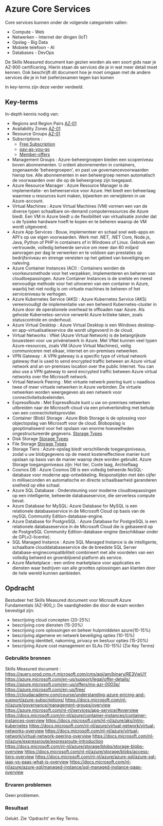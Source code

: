 # Azure Core Services

Core services kunnen onder de volgende categorieën vallen: 
-   Compute             -   Web
-   Netwerken           -   Internet der dingen (IoT)
-   Opslag              -   Big Data
-   Mobiele telefoon    -   AI
-   Databases           -   DevOps

De Skills Measured document kan gezien worden als een soort gids naar je AZ-900 certificering. Hierin staan de services die je in wat meer detail moet kennen. Ook beschrijft dit document hoe je moet omgaan met de andere services die je in het (oefen)examen tegen kan komen

In key-terms zijn deze verder verdeeld.

## Key-terms
In-depth kennis nodig van:
- Regions and Region Pairs [AZ-01](../02_Cloud_1/AZ-01%Global%Infrastructure.md)
- Availability Zones [AZ-01](../02_Cloud_1/AZ-01%Global%Infrastructure.md)
- Resource Groups [AZ-01](../02_Cloud_1/AZ-01%Global%Infrastructure.md)
- Subscriptions : 
    - [Free Subscription](https://azure.microsoft.com/en-us/free/)
    - [pay-as-you-go](https://azure.microsoft.com/en-us/offers/ms-azr-0003p/)
    - [Member-offers](https://azure.microsoft.com/en-us/offers/ms-azr-0003p/)
- Management Groups : Azure-beheergroepen bieden een scopeniveau boven abonnementen. U ordent abonnementen in containers, zogenaamde 'beheergroepen', en past uw governancevoorwaarden hierop toe. Alle abonnementen in een beheergroep nemen automatisch de voorwaarden over die op de beheergroep zijn toegepast. 
- Azure Resource Manager : Azure Resource Manager is de implementatie- en beheerservice voor Azure. Het biedt een beheerlaag waarmee u resources kunt maken, bijwerken en verwijderen in uw Azure-account.
- Virtual Machines : Azure Virtual Machines (VM) vormen een van de diverse typen schaalbare on-demand computerresources die Azure biedt. Een VM in Azure biedt u de flexibiliteit van virtualisatie zonder dat u de fysieke hardware hoeft te kopen en te beheren waarop de VM wordt uitgevoerd.
- Azure App Services : Bouw, implementeer en schaal snel web-apps en API's op uw eigen voorwaarden. Werk met .NET, .NET Core, Node.js, Java, Python of PHP in containers of in Windows of Linux. Gebruik een vertrouwde, volledig beheerde service om meer dan 60 miljard aanvragen per dag te verwerken en te voldoen aan prestaties op bedrijfsniveau en strenge vereisten op het gebied van beveiliging en naleving.
- Azure Container Instances (ACI) : Containers worden de voorkeursmethode voor het verpakken, implementeren en beheren van cloudtoepassingen. Azure Container Instances is de snelste en meest eenvoudige methode voor het uitvoeren van een container in Azure, waarbij het niet nodig is om virtuele machines te beheren of het serviceniveau te verhogen.
- Azure Kubernetes Service (AKS) : Azure Kubernetes Service (AKS) vereenvoudigt de implementatie van een beheerd Kubernetes-cluster in Azure door de operationele overhead te offloaden naar Azure. Als gehoste Kubernetes-service verwerkt Azure kritieke taken, zoals statuscontrole en onderhoud.
- Azure Virtual Desktop : Azure Virtual Desktop is een Windows desktop- en app-virtualisatieservice die wordt uitgevoerd in de cloud.
- Virtual Networks : VNet (Azure Virtual Network) is de belangrijkste bouwsteen voor uw privénetwerk in Azure. Met VNet kunnen veel typen Azure-resources, zoals VM (Azure Virtual Machines), veilig communiceren met elkaar, internet en on-premises netwerken. 
- VPN Gateway : A VPN gateway is a specific type of virtual network gateway that is used to send encrypted traffic between an Azure virtual network and an on-premises location over the public Internet. You can also use a VPN gateway to send encrypted traffic between Azure virtual networks over the Microsoft network. 
- Virtual Network Peering : Met virtuele netwerk peering kunt u naadloos twee of meer virtuele netwerken in Azure verbinden. De virtuele netwerken worden weergegeven als een netwerk voor connectiviteitsdoeleinden.
- ExpressRoute : Met ExpressRoute kunt u uw on-premises netwerken uitbreiden naar de Microsoft-cloud via een privéverbinding met behulp van een connectiviteitsprovider.
- Container (Blob) Storage : Azure Blob Storage is de oplossing voor objectopslag van Microsoft voor de cloud. Blobopslag is geoptimaliseerd voor het opslaan van enorme hoeveelheden ongestructureerde gegevens. [Storage Types](../00_beschrijvingen/storage-types.md)
- Disk Storage [Storage Types](../00_beschrijvingen/storage-types.md)
- File Storage [Storage Types](../00_beschrijvingen/storage-types.md)
- Storage Tiers : Azure-opslag biedt verschillende toegangsniveaus, zodat u uw blobgegevens op de meest kosteneffectieve manier kunt opslaan op basis van de manier waarop deze worden gebruikt. Azure Storage toegangsniveaus zijn: Hot tier, Coole laag, Archieflaag
- Cosmos DB : Azure Cosmos DB is een volledig beheerde NoSQL-database voor moderne app-ontwikkeling. Responstijden met één cijfer in milliseconden en automatische en directe schaalbaarheid garanderen snelheid op elke schaal.
- Azure SQL Database : Ondersteuning voor moderne cloudtoepassingen op een intelligente, beheerde databaseservice, die serverless compute bevat.
- Azure Database for MySQL: Azure Database for MySQL is een relationele databaseservice in de Microsoft Cloud op basis van de mySQL Community Edition-database-engine.
- Azure Database for PostgreSQL : Azure Database for PostgreSQL is een relationele databaseservice in de Microsoft Cloud die is gebaseerd op de PostgreSQL Community Edition-database-engine (beschikbaar onder de GPLv2-licentie).
- SQL Managed Instance : Azure SQL Managed Instance is de intelligente, schaalbare clouddatabaseservice die de breedste SQL Server database-enginecompatibiliteit combineert met alle voordelen van een volledig beheerd en groenblijvend platform als service. 
- Azure Marketplace : een online marketplace voor applicaties en diensten waar bedrijven van alle groottes oplossingen  aan klanten door de hele wereld kunnen aanbieden.

## Opdracht
Bestudeer het Skills Measured document voor Microsoft Azure Fundamentals (AZ-900_):
De vaardigheden die door de exam worden bevestigd zijn:
-   bescrijving cloud concepten (20-25%)
-   bescrijving core diensten (15-20%)
-   bescrijving core oplossingen en beheer hulpmiddelen azure(10-15%)
-   bescrijving algemene en netwerk beveiliging opties (10-15%)
-   bescrijving identiteit, nakoming, privacy en bestuur opties (15-20%)
-   bescrijving Azure cost management en SLAs (10-15%)
(Zie Key Terms)

### Gebruikte bronnen
Skills Measured document : https://query.prod.cms.rt.microsoft.com/cms/api/am/binary/RE3VwUY
https://azure.microsoft.com/en-us/support/legal/offer-details/
https://azure.microsoft.com/en-us/offers/ms-azr-0003p/
https://azure.microsoft.com/en-us/free/
https://cloudacademy.com/course/understanding-azure-pricing-and-support/azure-subscriptions/
https://docs.microsoft.com/nl-nl/azure/governance/management-groups/overview
https://azure.microsoft.com/nl-nl/services/app-service/#overview
https://docs.microsoft.com/nl-nl/azure/container-instances/container-instances-overview
https://docs.microsoft.com/nl-nl/azure/aks/intro-kubernetes
https://docs.microsoft.com/nl-nl/azure/virtual-network/virtual-networks-overview
https://docs.microsoft.com/nl-nl/azure/virtual-network/virtual-network-peering-overview
https://docs.microsoft.com/nl-nl/azure/expressroute/expressroute-introduction
https://docs.microsoft.com/nl-nl/azure/storage/blobs/storage-blobs-overview
https://docs.microsoft.com/nl-nl/azure/storage/blobs/access-tiers-overview
https://docs.microsoft.com/nl-nl/azure/azure-sql/azure-sql-iaas-vs-paas-what-is-overview
https://docs.microsoft.com/nl-nl/azure/azure-sql/managed-instance/sql-managed-instance-paas-overview

### Ervaren problemen
Geen problemen.
### Resultaat
Gelukt. Zie 'Opdracht' en Key Terms.